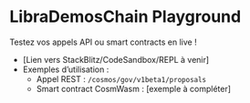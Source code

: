 # LibraDemosChain Playground

Testez vos appels API ou smart contracts en live !

- [Lien vers StackBlitz/CodeSandbox/REPL à venir]
- Exemples d’utilisation :
  - Appel REST : `/cosmos/gov/v1beta1/proposals`
  - Smart contract CosmWasm : [exemple à compléter]
